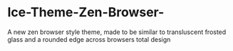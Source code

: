 # Ice-Theme-Zen-Browser-
A new zen browser style theme, made to be similar to transluscent frosted glass and a rounded edge across browsers total design
